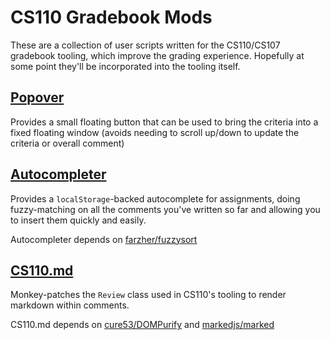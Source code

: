 # CS110 Gradebook Mods

These are a collection of user scripts written for the CS110/CS107 gradebook
tooling, which improve the grading experience. Hopefully at some point they'll
be incorporated into the tooling itself.

## [Popover](cs110_popover.user.js)

Provides a small floating button that can be used to bring the criteria into a
fixed floating window (avoids needing to scroll up/down to update the criteria
or overall comment)

## [Autocompleter](autocompleter.user.js)

Provides a `localStorage`-backed autocomplete for assignments, doing fuzzy-matching
on all the comments you've written so far and allowing you to insert them quickly
and easily.

Autocompleter depends on [farzher/fuzzysort](https://github.com/farzher/fuzzysort)

## [CS110.md](cs110_markdown.user.js)

Monkey-patches the `Review` class used in CS110's tooling to render markdown
within comments.

CS110.md depends on [cure53/DOMPurify](https://github.com/cure53/DOMPurify) and [markedjs/marked](https://github.com/markedjs/marked)
